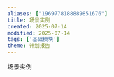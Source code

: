 ```yaml
---
aliases: ["1969778188889851676"]
title: 场景实例
created: 2025-07-14
modified: 2025-07-14
tags: ['基础模块']
theme: 计划报告
---
```


场景实例